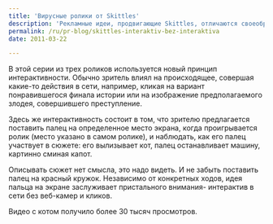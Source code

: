 ```yaml
---
title: 'Вирусные ролики от Skittles'
description: 'Рекламные идеи, продвигающие Skittles, отличаются своеобразием исполнения. Это не первые конфеты, которые подают себя как способ поднять настроение или оказаться в ярком, цветном мире. Но только у Skittles получаются настолько странные ролики и кампании.'
permalink: /ru/pr-blog/skittles-interaktiv-bez-interaktiva
date: 2011-03-22

---
```


В этой серии из трех роликов используется новый принцип интерактивности. Обычно зритель влиял на происходящее, совершая какие-то действия в сети, например, кликая на вариант понравившегося финала истории или на изображение предполагаемого злодея, совершившего преступление.

Здесь же интерактивность состоит в том, что зрителю предлагается поставить палец на определенное место экрана, когда проигрывается ролик (место указано в самом ролике), и наблюдать, как его палец участвует в сюжете: его вылизывает кот, палец останавливает машину, картинно сминая капот.

Описывать сюжет нет смысла, это надо видеть. И не забыть поставить палец на красный кружок. Независимо от конкретных ходов, идея пальца на экране заслуживает пристального внимания-  интерактив в сети без веб-камер и кликов.

Видео с котом получило более 30 тысяч просмотров.

<object width="640" height="390"><param name="movie" value="http://www.youtube.com/v/eDlaJlb1ezg&hl=en_US&feature=player_embedded&version=3"></param><param name="allowFullScreen" value="true"></param><param name="allowScriptAccess" value="always"></param><embed src="http://www.youtube.com/v/eDlaJlb1ezg&amp;hl=en_US&amp;feature=player_embedded&amp;version=3" type="application/x-shockwave-flash" allowfullscreen="true" allowscriptaccess="always" width="640" height="390"></embed></object>

<object width="640" height="390"><param name="movie" value="http://www.youtube.com/v/Oech5Rpom2g&hl=en_US&feature=player_embedded&version=3"></param><param name="allowFullScreen" value="true"></param><param name="allowScriptAccess" value="always"></param><embed src="http://www.youtube.com/v/Oech5Rpom2g&amp;hl=en_US&amp;feature=player_embedded&amp;version=3" type="application/x-shockwave-flash" allowfullscreen="true" allowscriptaccess="always" width="640" height="390"></embed></object>

